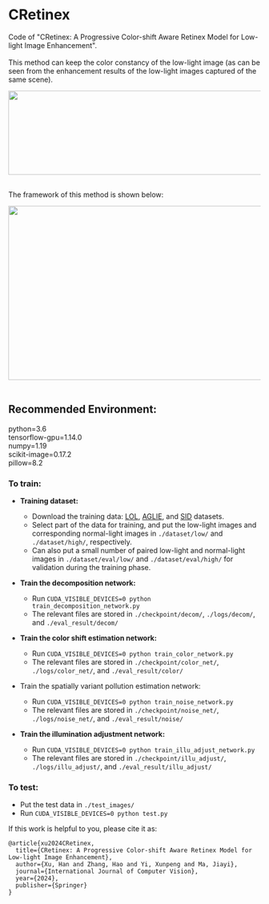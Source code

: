# CRetinex
Code of "CRetinex: A Progressive Color-shift Aware Retinex Model for Low-light Image Enhancement".<br><br>
This method can keep the color constancy of the low-light image (as can be seen from the enhancement results of the low-light images captured of the same scene).
<div align=center><img src="https://github.com/hanna-xu/others/blob/master/images/CRetinex_ex.png" width="870" height="168"/></div>
<br>

The framework of this method is shown below:
<div align=center><img src="https://github.com/hanna-xu/others/blob/master/images/CRetinex_framework.png" width="870" height="348"/></div>
<br>


## Recommended Environment:
python=3.6<br>
tensorflow-gpu=1.14.0<br>
numpy=1.19<br>
scikit-image=0.17.2<br>
pillow=8.2<br>

### To train:
* __Training dataset:__
  *  Download the training data: [LOL](https://daooshee.github.io/BMVC2018website/), [AGLIE](https://phi-ai.buaa.edu.cn/project/AgLLNet/index.htm), and [SID](https://github.com/cchen156/Learning-to-See-in-the-Dark) datasets.
  * Select part of the data for training, and put the low-light images and corresponding normal-light images in `./dataset/low/` and `./dataset/high/`, respectively.
  * Can also put a small number of paired low-light and normal-light images in `./dataset/eval/low/` and `./dataset/eval/high/` for validation during the training phase.

* __Train the decomposition network:__<br>
  * Run ```CUDA_VISIBLE_DEVICES=0 python train_decomposition_network.py```<br>
  * The relevant files are stored in `./checkpoint/decom/`, `./logs/decom/`, and `./eval_result/decom/`

* __Train the color shift estimation network:__<br>
  * Run ```CUDA_VISIBLE_DEVICES=0 python train_color_network.py```<br>
  * The relevant files are stored in `./checkpoint/color_net/`, `./logs/color_net/`, and `./eval_result/color/`

* Train the spatially variant pollution estimation network:<br>
  * Run ```CUDA_VISIBLE_DEVICES=0 python train_noise_network.py```<br>
  * The relevant files are stored in `./checkpoint/noise_net/`, `./logs/noise_net/`, and `./eval_result/noise/`

* __Train the illumination adjustment network:__<br>
  * Run ```CUDA_VISIBLE_DEVICES=0 python train_illu_adjust_network.py```<br>
  * The relevant files are stored in `./checkpoint/illu_adjust/`, `./logs/illu_adjust/`, and `./eval_result/illu_adjust/`

### To test:
  * Put the test data in `./test_images/`
  * Run ```CUDA_VISIBLE_DEVICES=0 python test.py```<br>
  
If this work is helpful to you, please cite it as:
```
@article{xu2024CRetinex,
  title={CRetinex: A Progressive Color-shift Aware Retinex Model for Low-light Image Enhancement},
  author={Xu, Han and Zhang, Hao and Yi, Xunpeng and Ma, Jiayi},
  journal={International Journal of Computer Vision},
  year={2024},
  publisher={Springer}
}
```
